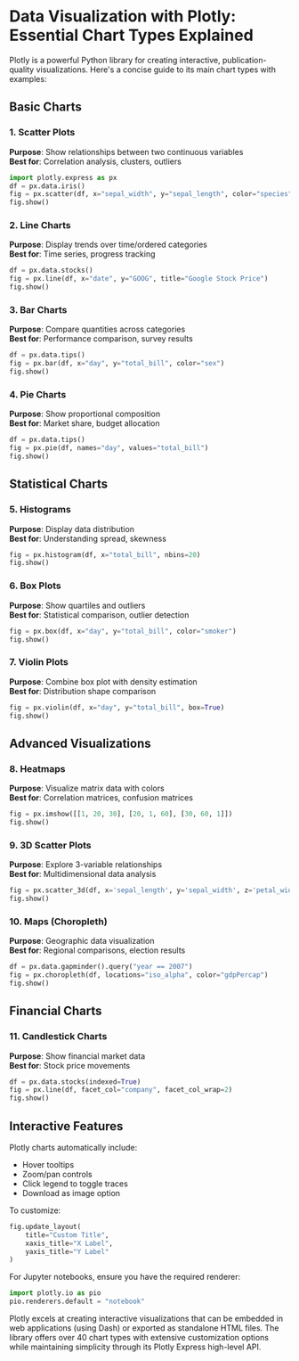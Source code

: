 # Data Visualization with Plotly: Essential Chart Types Explained

Plotly is a powerful Python library for creating interactive, publication-quality visualizations. Here's a concise guide to its main chart types with examples:

## Basic Charts

### 1. Scatter Plots
**Purpose**: Show relationships between two continuous variables  
**Best for**: Correlation analysis, clusters, outliers  
```python
import plotly.express as px
df = px.data.iris()
fig = px.scatter(df, x="sepal_width", y="sepal_length", color="species")
fig.show()
```

### 2. Line Charts
**Purpose**: Display trends over time/ordered categories  
**Best for**: Time series, progress tracking  
```python
df = px.data.stocks()
fig = px.line(df, x="date", y="GOOG", title="Google Stock Price")
fig.show()
```

### 3. Bar Charts
**Purpose**: Compare quantities across categories  
**Best for**: Performance comparison, survey results  
```python
df = px.data.tips()
fig = px.bar(df, x="day", y="total_bill", color="sex")
fig.show()
```

### 4. Pie Charts
**Purpose**: Show proportional composition  
**Best for**: Market share, budget allocation  
```python
df = px.data.tips()
fig = px.pie(df, names="day", values="total_bill")
fig.show()
```

## Statistical Charts

### 5. Histograms
**Purpose**: Display data distribution  
**Best for**: Understanding spread, skewness  
```python
fig = px.histogram(df, x="total_bill", nbins=20)
fig.show()
```

### 6. Box Plots
**Purpose**: Show quartiles and outliers  
**Best for**: Statistical comparison, outlier detection  
```python
fig = px.box(df, x="day", y="total_bill", color="smoker")
fig.show()
```

### 7. Violin Plots
**Purpose**: Combine box plot with density estimation  
**Best for**: Distribution shape comparison  
```python
fig = px.violin(df, x="day", y="total_bill", box=True)
fig.show()
```

## Advanced Visualizations

### 8. Heatmaps
**Purpose**: Visualize matrix data with colors  
**Best for**: Correlation matrices, confusion matrices  
```python
fig = px.imshow([[1, 20, 30], [20, 1, 60], [30, 60, 1]])
fig.show()
```

### 9. 3D Scatter Plots
**Purpose**: Explore 3-variable relationships  
**Best for**: Multidimensional data analysis  
```python
fig = px.scatter_3d(df, x='sepal_length', y='sepal_width', z='petal_width')
fig.show()
```

### 10. Maps (Choropleth)
**Purpose**: Geographic data visualization  
**Best for**: Regional comparisons, election results  
```python
df = px.data.gapminder().query("year == 2007")
fig = px.choropleth(df, locations="iso_alpha", color="gdpPercap")
fig.show()
```

## Financial Charts

### 11. Candlestick Charts
**Purpose**: Show financial market data  
**Best for**: Stock price movements  
```python
df = px.data.stocks(indexed=True)
fig = px.line(df, facet_col="company", facet_col_wrap=2)
fig.show()
```

## Interactive Features

Plotly charts automatically include:
- Hover tooltips
- Zoom/pan controls
- Click legend to toggle traces
- Download as image option

To customize:
```python
fig.update_layout(
    title="Custom Title",
    xaxis_title="X Label",
    yaxis_title="Y Label"
)
```

For Jupyter notebooks, ensure you have the required renderer:
```python
import plotly.io as pio
pio.renderers.default = "notebook"
```

Plotly excels at creating interactive visualizations that can be embedded in web applications (using Dash) or exported as standalone HTML files. The library offers over 40 chart types with extensive customization options while maintaining simplicity through its Plotly Express high-level API.